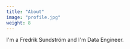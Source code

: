```yaml
---
title: "About"
image: "profile.jpg"
weight: 8
---
```

I'm a Fredrik Sundström and I'm Data Engineer.
